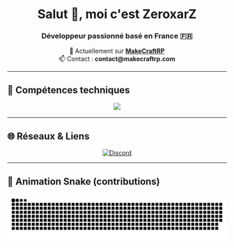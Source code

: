 <h1 align="center">Salut 👋, moi c'est ZeroxarZ</h1>
<h3 align="center">Développeur passionné basé en France 🇫🇷</h3>

<p align="center">
  🔭 Actuellement sur <a href="https://makecraftrp.com" target="_blank"><strong>MakeCraftRP</strong></a><br>
  📫 Contact : <strong>contact@makecraftrp.com</strong>
</p>

---

## 🧰 Compétences techniques

<p align="center">
  <img src="https://skillicons.dev/icons?i=js,ts,php,py,html,css,sass,bootstrap,tailwind,react,reactnative,nextjs,nodejs,express,dart,flutter,androidstudio,swift,mysql,oracle,firebase,git,github,vscode,figma,postman,zapier,ifttt" />
</p>

---

## 🌐 Réseaux & Liens

<p align="center">
  <a href="https://discord.makecraftrp.com" target="_blank">
    <img src="https://img.shields.io/badge/Discord-5865F2?style=for-the-badge&logo=discord&logoColor=white" alt="Discord" />
  </a>
</p>

---

## 🐍 Animation Snake (contributions)

<div align="center">
  <a href="https://raw.githubusercontent.com/1999AZZAR/1999AZZAR/readme/resources/grid-snake.svg/">
    <img src="https://raw.githubusercontent.com/1999AZZAR/1999AZZAR/readme/resources/grid-snake.svg" alt="snake">
  </a>
</div>
